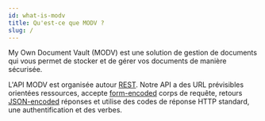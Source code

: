 ```yaml
---
id: what-is-modv
title: Qu'est-ce que MODV ?
slug: /
---
```


My Own Document Vault (MODV) est une solution de gestion de documents qui vous permet de stocker et de gérer vos documents de manière sécurisée.

L'API MODV est organisée autour [REST](http://en.wikipedia.org/wiki/Representational_State_Transfer). Notre API a des URL prévisibles orientées ressources, accepte [form-encoded](<https://en.wikipedia.org/wiki/POST_(HTTP)#Use_for_submitting_web_forms>) corps de requête, retours [JSON-encoded](http://www.json.org/) réponses et utilise des codes de réponse HTTP standard, une authentification et des verbes.
